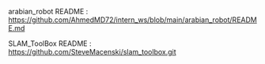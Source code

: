 arabian_robot README : https://github.com/AhmedMD72/intern_ws/blob/main/arabian_robot/README.md

SLAM_ToolBox README :  https://github.com/SteveMacenski/slam_toolbox.git


